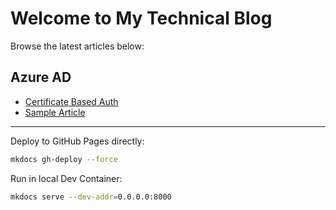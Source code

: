 # Welcome to My Technical Blog

Browse the latest articles below:

## Azure AD
- [Certificate Based Auth](azure-ad-certificate/index.md)
- [Sample Article](azure-ad-certificate/sample-article.md)

---

Deploy to GitHub Pages directly:
```bash
mkdocs gh-deploy --force
```

Run in local Dev Container:
```bash
mkdocs serve --dev-addr=0.0.0.0:8000
```
